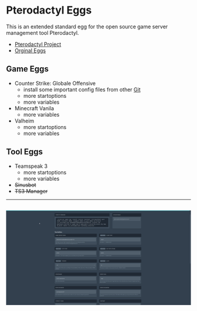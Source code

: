 # Pterodactyl Eggs
This is an extended standard egg for the open source game server management tool Pterodactyl.

* [Pterodactyl Project](https://pterodactyl.io/)
* [Orginal Eggs](https://github.com/parkervcp/eggs)

## Game Eggs
* Counter Strike: Globale Offensive
	- install some important config files from other [Git](https://github.com/Mashlex/CSGO-Server-Setup)
	- more startoptions
	- more variables
* Minecraft Vanila
	- more variables
* Valheim
 	- more startoptions
	- more variables

## Tool Eggs
* Teamspeak 3
 	- more startoptions
 	- more variables
* ~~Sinusbot~~
* ~~TS3 Manager~~

---
![Image](https://github.com/Mashlex/Pterodactyl-Eggs/blob/b2e2f6e5685637bf565f52f8ec53508fdddec43f/img/csgo-optionen.gif)
---